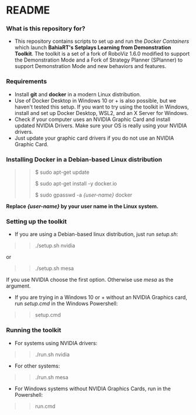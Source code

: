 # README #

### What is this repository for? ###

* This repository contains scripts to set up and run the *Docker Containers* which launch **BahiaRT's Setplays Learning from Demonstration Toolkit**. The toolkit is a set of a fork of RoboViz 1.6.0 modified to support the Demonstration Mode and a Fork of Strategy Planner (SPlanner) to support Demonstration Mode and new behaviors and features.

### Requirements ###

* Install **git** and **docker** in a modern Linux distribution.
* Use of Docker Desktop in Windows 10 or + is also possible, but we haven't tested this setup. If you want to try using the toolkit in Windows, install and set up Docker Desktop, WSL2, and an X Server for Windows. 
* Check if your computer uses an NVIDIA Graphic Card and install updated NVIDIA Drivers. Make sure your OS is really using your NVIDIA drivers.
* Just update your graphic card drivers if you do not use an NVIDIA Graphic Card.

### Installing Docker in a Debian-based Linux distribution ###

>> $ sudo apt-get update
>>
>> $ sudo apt-get install -y docker.io
>>
>> $ sudo gpasswd -a *{user-name}* docker

**Replace *{user-name}* by your user name in the Linux system.**

### Setting up the toolkit ###

* If you are using a Debian-based linux distribution, just run *setup.sh*:

>> ./setup.sh nvidia

or

>> ./setup.sh mesa


If you use NVIDIA choose the first option. Otherwise use *mesa* as the argument.

* If you are trying in a Windows 10 or + without an NVIDIA Graphics card, run *setup.cmd* in the Windows Powershell:

>> setup.cmd


### Running the toolkit ###

* For systems using NVIDIA drivers:
>> ./run.sh nvidia
* For other systems:
>>./run.sh mesa
* For Windows systems without NVIDIA Graphics Cards, run in the Powershell:
>> run.cmd